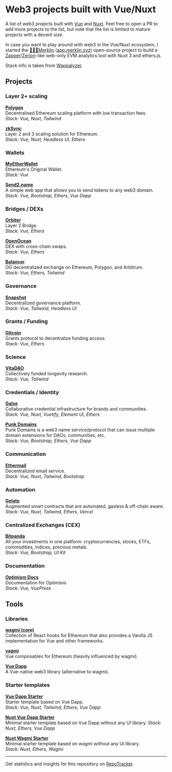 # Web3 projects built with Vue/Nuxt

A list of web3 projects built with [Vue](https://vuejs.org/) and [Nuxt](https://nuxtjs.org/). Feel free to open a PR to add more projects to the list, but note that the list is limited to mature projects with a decent size.

In case you want to play around with web3 in the Vue/Nuxt ecosystem, I started the [🧙🏽‍♂️Merklin](https://github.com/toniengelhardt/merklin) ([app.merklin.xyz](https://app.merklin.xyz)) open-source project to build a [Zapper](https://zapper.fi/)/[Zerion](https://app.zerion.io/)-like web-only EVM analytics tool with Nuxt 3 and ethers.js.

Stack info is taken from [Wappalyzer](https://www.wappalyzer.com/).

## Projects

### Layer 2+ scaling

**[Polygon](https://polygon.technology/)**  
Decentralised Ethereum scaling platform with low transaction fees.  
_Stack: Vue, Nuxt, Tailwind_

**[zkSync](https://zksync.io)**  
Layer 2 and 3 scaling solution for Ethereum.  
_Stack: Vue, Nuxt, Headless UI, Ethers_

### Wallets

**[MyEtherWallet](https://www.myetherwallet.com/)**  
Ethereum's Original Wallet.  
_Stack: Vue_

**[Send2.name](https://send2.name)**   
A simple web app that allows you to send tokens to any web3 domain.   
_Stack: Vue, Bootstrap, Ethers, Vue Dapp_   

### Bridges / DEXs

**[Orbiter](https://www.orbiter.finance)**  
Layer 2 Bridge.  
_Stack: Vue, Ethers_

**[OpenOcean](https://app.openocean.finance)**  
DEX with cross-chain swaps.  
_Stack: Vue, Ethers_

**[Balancer](https://app.balancer.fi)**  
OG decentralized exchange on Ethereum, Polygon, and Arbitrum.   
_Stack: Vue, Ethers, Tailwind_   

### Governance

**[Snapshot](https://snapshot.org/)**  
Decentralized governance platform.  
_Stack: Vue, Tailwind, Headless UI_

### Grants / Funding

**[Gitcoin](https://gitcoin.co/)**  
Grants protocol to decentralize funding access.  
_Stack: Vue, Ethers_

### Science

**[VitaDAO](https://dao.vitadao.com/)**  
Collectively funded longevity research.  
_Stack: Vue, Tailwind_

### Credentials / Identity

**[Galxe](https://galxe.com)**  
Collaborative credential infrastructure for brands and communities.  
_Stack: Vue, Nuxt, Vuetify, Element UI, Ethers_

**[Punk Domains](https://punk.domains)**  
Punk Domains is a web3 name service/protocol that can issue multiple domain extensions for DAOs, communities, etc.  
_Stack: Vue, Bootstrap, Ethers, Vue Dapp_  

### Communication

**[Ethermail](https://ethermail.io/)**  
Decentralized email service.  
_Stack: Vue, Nuxt, Tailwind, Bootstrap_

### Automation

**[Gelato](https://www.gelato.network)**  
Augmented smart contracts that are automated, gasless & off-chain aware.  
_Stack: Vue, Nuxt, Tailwind, Ethers, Vercel_

### Centralized Exchanges (CEX)  

**[Bitpanda](https://www.bitpanda.com/)**  
All your investments in one platform: cryptocurrencies, stocks, ETFs, commodities, indices, precious metals.  
_Stack: Vue, Bootstrap, UI Kit_

### Documentation

**[Optimism Docs](https://community.optimism.io/)**  
Documentation for Optimism.  
_Stack: Vue, VuePress_

## Tools

### Libraries

**[wagmi (core)](https://wagmi.sh/core/getting-started)**  
Collection of React hooks for Ethereum that also provides a Vanilla JS implementation for Vue and other frameworks. 

**[vagmi](https://vagmi.vercel.app)**  
Vue composables for Ethereum (heavily influenced by wagmi).   

**[Vue Dapp](https://vue-dapp.netlify.app/)**  
A Vue-native web3 library (alternative to wagmi).  

### Starter templates

**[Vue Dapp Starter](https://github.com/chnejohnson/vue3-dapp-starter)**  
Starter template based on Vue Dapp.  
_Stack: Vue, Nuxt, Tailwind, Ethers, Vue Dapp_

**[Nuxt Vue Dapp Starter](https://github.com/tempe-techie/nuxt3-vuedapp-starter)**  
Minimal starter template based on Vue Dapp without any UI library.
_Stack: Nuxt, Ethers, Vue Dapp_

**[Nuxt Wagmi Starter](https://github.com/tempe-techie/nuxt3-wagmi-starter)**  
Minimal starter template based on wagmi without any UI library.  
_Stack: Nuxt, Ethers, Wagmi_

---

Get statistics and insights for this repository on [RepoTracker](https://repo-tracker.com/r/gh/toniengelhardt/web3-vue-and-nuxt-projects).
